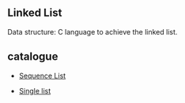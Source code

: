 ## Linked List

Data structure: C language to achieve the linked list.

## catalogue

- [Sequence List](sequence-list/README.md)

- [Single list](single-list/README.md)

